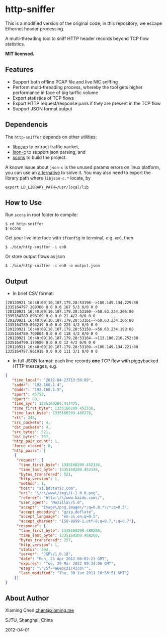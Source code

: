 http-sniffer
==========

This is a modified version of the original code; in this repository, we escape Ethernet header processing.

A multi-threading tool to sniff HTTP header records beyond TCP flow statistics.

**MIT licensed.**

Features
------------

* Support both offline PCAP file and live NIC sniffing
* Perform multi-threading process, whereby the tool gets higher performance in face of big tarffic volume
* Export statistics of TCP flows
* Export HTTP request/response pairs if they are present in the TCP flow
* Support JSON format output


Dependencis
------------

The `http-sniffer` depends on other utilities:

  * [libpcap](http://www.tcpdump.org/) to extract traffic packet,
  * [json-c](https://github.com/json-c/json-c) to support json parsing, and
  * [scons](http://www.scons.org/) to build the project.


A known issue about `json-c` is the unused params errors on linux platform,
you can use an [alternative](https://github.com/phalcon/json-c) to solve it.
You may also need to export the library path where `libjson-c.*` locate, by

    export LD_LIBRARY_PATH=/usr/local/lib


How to Use
----------

Run `scons` in root folder to compile:

    $ cd http-sniffer
    $ scons

Get your live interface with `ifconfig` in terminal, e.g. `en0`, then

    $ ./bin/http-sniffer -i en0

Or store output flows as json

    $ ./bin/http-sniffer -i en0 -o output.json


Output
------

* In brief CSV format:

```csv
[20120921 16:40:09]10.187.179.28:53196-->180.149.134.229:80 1335164797.208360 0.0 0.0 167 5/3 0/0 0 0
[20120921 16:40:09]10.187.179.28:53160-->58.63.234.206:80 1335164789.893109 0.0 0.0 21 4/2 0/0 0 0
[20120921 16:40:09]10.187.179.28:53161-->58.63.234.206:80 1335164789.893219 0.0 0.0 225 4/2 0/0 0 0
[20120921 16:40:09]10.187.179.28:53158-->58.63.234.198:80 1335164789.769004 0.0 0.0 118 4/2 0/0 0 0
[20120921 16:40:09]10.187.179.28:53164-->113.108.216.252:80 1335164790.179680 0.0 0.0 12 4/2 0/0 0 0
[20120921 16:40:09]10.187.179.28:53189-->180.149.134.221:80 1335164797.961918 0.0 0.0 111 3/1 0/0 0 0
```

* In full JSON format: each line records **one** TCP flow with piggybacked HTTP messages, e.g.

```json
{
   "time_local": "2012-04-23T13:50:09",
   "saddr": "192.168.1.4", 
   "daddr": "192.168.1.5", 
   "sport": 45753, 
   "dport": 80, 
   "time_syn": 1335160209.417475, 
   "time_first_byte": 1335160209.452336, 
   "time_last_byte": 1335160209.488276, 
   "rtt": 248, 
   "src_packets": 4, 
   "dst_packets": 4, 
   "src_bytes": 521, 
   "dst_bytes": 257, 
   "http_pair_count": 1, 
   "force_closed": 0, 
   "http_pairs": [ 
    { 
     "request": { 
      "time_first_byte": 1335160209.452336, 
      "time_last_byte": 1335160209.452336, 
      "bytes_transfered": 521, 
      "http_version": 1, 
      "method": 1, 
      "host": "s1.bdstatic.com", 
      "uri": "\/r\/www\/img\/i-1.0.0.png", 
      "referer": "http:\/\/www.baidu.com\/", 
      "user_agent": "Mozilla\/5.0", 
      "accept": "image\/png,image\/*;q=0.8,*\/*;q=0.5", 
      "accept_encoding": "gzip,deflate", 
      "accept_language": "en-us,en;q=0.5", 
      "accept_charset": "ISO-8859-1,utf-8;q=0.7,*;q=0.7"}, 
     "response": {
      "time_first_byte": 1335160209.488260, 
      "time_last_byte": 1335160209.488260, 
      "bytes_transfered": 257, 
      "http_version": 1, 
      "status": 304, 
      "server": "JSP\/1.0.18", 
      "date": "Mon, 23 Apr 2012 06:02:23 GMT", 
      "expires": "Tue, 29 Mar 2022 09:34:06 GMT", 
      "etag": "\"25f-4a6ebc21c42c0\"", 
      "last_modified": "Thu, 30 Jun 2011 10:56:51 GMT"} 
    }] 
}
```


About Author
------------

Xiaming Chen <chen@xiaming.me>

SJTU, Shanghai, China

2012-04-01
